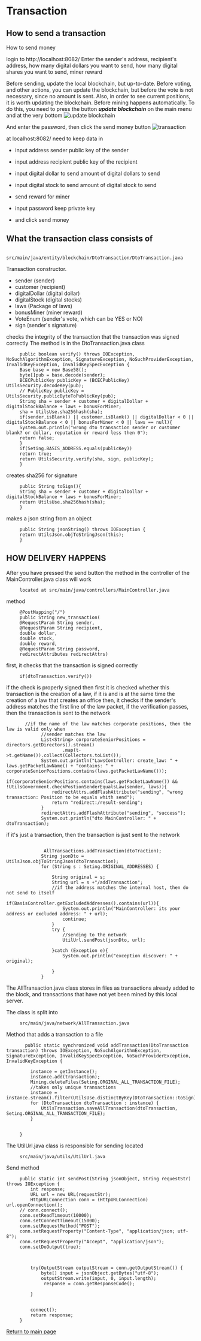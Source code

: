 # Transaction

## How to send a transaction
How to send money

login to http://localhost:8082/
Enter the sender's address, recipient's address, how many digital
dollars you want to send, how many digital shares you want to send,
miner reward

Before sending, update the local blockchain, but up-to-date.
Before voting, and other actions, you can update the blockchain,
but before the vote is not necessary, since no amount is sent.
Also, in order to see current positions, it is worth updating the blockchain.
Before mining happens automatically.
To do this, you need to press the button ***update blockchain*** on the main menu and at the very bottom
![update blockchain](../screenshots/update_blockchainEng.png)

And enter the password, then click the send money button
![transaction](../screenshots/send-moneyEng.png)

at localhost:8082/
need to keep data in
- input address sender public key of the sender
- input address recipient public key of the recipient
- input digital dollar to send amount of digital dollars to send
- input digital stock to send amount of digital stock to send
- send reward for miner

- input password keep private key
- and click send money

## What the transaction class consists of

````
     src/main/java/entity/blockchain/DtoTransaction/DtoTransaction.java
````

Transaction constructor.
- sender (sender)
- customer (recipient)
- digitalDollar (digital dollar)
- digitalStock (digital stocks)
- laws (Package of laws)
- bonusMiner (miner reward)
- VoteEnum (sender's vote, which can be YES or NO)
- sign (sender's signature)


checks the integrity of the transaction that the transaction was signed correctly
The method is in the DtoTransaction.java class
````
     public boolean verify() throws IOException, NoSuchAlgorithmException, SignatureException, NoSuchProviderException, InvalidKeyException, InvalidKeySpecException {
     Base base = new Base58();
     byte[]pub = base.decode(sender);
     BCECPublicKey publicKey = (BCECPublicKey) UtilsSecurity.decodeKey(pub);
     // PublicKey publicKey = UtilsSecurity.publicByteToPublicKey(pub);
     String sha = sender + customer + digitalDollar + digitalStockBalance + laws + bonusForMiner;
     sha = UtilsUse.sha256hash(sha);
     if(sender.isBlank() || customer.isBlank() || digitalDollar < 0 || digitalStockBalance < 0 || bonusForMiner < 0 || laws == null){
     System.out.println("wrong dto transaction sender or customer blank? or dollar, reputation or reward less then 0");
     return false;
     }
     if(Seting.BASIS_ADDRESS.equals(publicKey))
     return true;
     return UtilsSecurity.verify(sha, sign, publicKey);
     }
````

creates sha256 for signature

````
     public String toSign(){
     String sha = sender + customer + digitalDollar + digitalStockBalance + laws + bonusForMiner;
     return UtilsUse.sha256hash(sha);
     }
````

makes a json string from an object

````
     public String jsonString() throws IOException {
     return UtilsJson.objToStringJson(this);
     }
````


## HOW DELIVERY HAPPENS
After you have pressed the send button
the method in the controller of the MainController.java class will work

````
     located at src/main/java/controllers/MainController.java
````

method

````
     @PostMapping("/")
     public String new_transaction(
     @RequestParam String sender,
     @RequestParam String recipient,
     double dollar,
     double stock,
     double reward,
     @RequestParam String password,
     redirectAttributes redirectAttrs)
````

first, it checks that the transaction is signed correctly

````
     if(dtoTransaction.verify())
````

if the check is properly signed
then first it is checked whether this transaction is the creation of a law,
if it is and is at the same time the creation of a law that creates an office
then, it checks if the sender's address matches the first line of the law packet,
if the verification passes, then the transaction is sent to the network
````
       //if the name of the law matches corporate positions, then the law is valid only when
             //sender matches the law
             List<String> corporateSeniorPositions = directors.getDirectors().stream()
                     .map(t->t.getName()).collect(Collectors.toList());
             System.out.println("LawsController: create_law: " + laws.getPacketLawName() + "contains: " + corporateSeniorPositions.contains(laws.getPacketLawName()));
             if(corporateSeniorPositions.contains(laws.getPacketLawName()) && !UtilsGovernment.checkPostionSenderEqualsLaw(sender, laws)){
                 redirectAttrs.addFlashAttribute("sending", "wrong transaction: Position to be equals whith send");
                 return "redirect:/result-sending";
             }
             redirectAttrs.addFlashAttribute("sending", "success");
             System.out.println("dto MainController: " + dtoTransaction);
````


if it's just a transaction, then the transaction is just sent to the network

````

              AllTransactions.addTransaction(dtoTraction);
             String jsonDto = UtilsJson.objToStringJson(dtoTransaction);
             for (String s : Seting.ORIGINAL_ADDRESSES) {

                 String original = s;
                 String url = s +"/addTransaction";
                 //if the address matches the internal host, then do not send to itself
                 if(BasisController.getExcludedAddresses().contains(url)){
                     System.out.println("MainController: its your address or excluded address: " + url);
                     continue;
                 }
                 try {
                     //sending to the network
                     UtilUrl.sendPost(jsonDto, url);

                 }catch (Exception e){
                     System.out.println("exception discover: " + original);

                 }
             }

````

The AllTransaction.java class stores in files as transactions already added to the block,
and transactions that have not yet been mined by this local server.

The class is split into

````
     src/main/java/network/AllTransaction.java
````

Method that adds a transaction to a file

````
       public static synchronized void addTransaction(DtoTransaction transaction) throws IOException, NoSuchAlgorithmException, SignatureException, InvalidKeySpecException, NoSuchProviderException, InvalidKeyException {

         instance = getInstance();
         instance.add(transaction);
         Mining.deleteFiles(Seting.ORGINAL_ALL_TRANSACTION_FILE);
         //takes only unique transactions
         instance = instance.stream().filter(UtilsUse.distinctByKey(DtoTransaction::toSign)).collect(Collectors.toList());
         for (DtoTransaction dtoTransaction : instance) {
             UtilsTransaction.saveAllTransaction(dtoTransaction, Seting.ORGINAL_ALL_TRANSACTION_FILE);
         }


     }
````

The UtilUrl.java class is responsible for sending
located

````
     src/main/java/utils/UtilUrl.java
````

Send method

````
     public static int sendPost(String jsonObject, String requestStr) throws IOException {
         int response;
         URL url = new URL(requestStr);
         HttpURLConnection conn = (HttpURLConnection) url.openConnection();
     // conn.connect();
     conn.setReadTimeout(10000);
     conn.setConnectTimeout(15000);
     conn.setRequestMethod("POST");
     conn.setRequestProperty("Content-Type", "application/json; utf-8");
     conn.setRequestProperty("Accept", "application/json");
     conn.setDoOutput(true);



         try(OutputStream outputStream = conn.getOutputStream()) {
             byte[] input = jsonObject.getBytes("utf-8");
             outputStream.write(input, 0, input.length);
              response = conn.getResponseCode();

         }


         connect();
         return response;
     }
````

[Return to main page](./documentationEng.md)